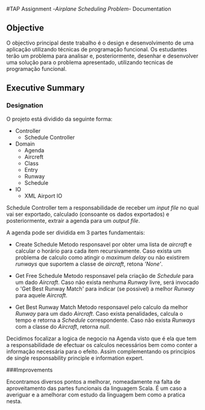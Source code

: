 #TAP Assignment -*Airplane Scheduling Problem*- Documentation


## Objective

O objectivo principal deste trabalho é o design e desenvolvimento de uma aplicação utilizando técnicas de programação funcional.
Os estudantes terão um problema para analisar e, posteriormente, desenhar e desenvolver uma solução para o problema apresentado, utilizando tecnicas de programação funcional. 


## Executive Summary

### Designation
O projeto está dividido da seguinte forma:
* Controller
  * Schedule Controller
* Domain
  * Agenda
  * Aircreft
  * Class
  * Entry
  * Runway
  * Schedule
* IO
  * XML Airport IO

Schedule Controller tem a responsabilidade de receber um *input file* no qual vai ser exportado, calculado (consoante os dados exportados) e posteriormente, extrair a agenda para um *output file*.

A agenda pode ser dividida em 3 partes fundamentais:
* Create Schedule
   Metodo responsavel por obter uma lista de *aircraft* e calcular o horário para cada item recursivamente. Caso exista um problema de calculo como atingir o *maximum delay* ou não existirem *runways* que suportem a classe de *aircraft*, retona *'None'*.

* Get Free Schedule
   Metodo responsavel pela criação de *Schedule* para um dado *Aircraft*. Caso não exista nenhuma *Runway* livre, será invocado o 'Get Best Runway Match' para indicar (se possivel) a melhor *Runway* para aquele *Aircraft*.

* Get Best Runway Match
   Metodo responsavel pelo calculo da melhor *Runway* para um dado *Aircraft*. Caso exista penalidades, calcula o tempo e retorna a *Schedule* correspondente.
   Caso não exista *Runways* com a classe do *Aircraft*, retorna *null*.

Decidimos focalizar a logica de negocio na Agenda visto que é ela que tem a responsabilidade de efectuar os calculos necessários bem como conter a informação necessária para o efeito. Assim complementando os principios de single responsability principle e information expert.

###Improvements

Encontramos diversos pontos a melhorar, nomeadamente na falta de aproveitamento das partes funcionais da linguagem Scala. 
É um caso a averiguar e a amelhorar com estudo da linguagem bem como a pratica nesta.




